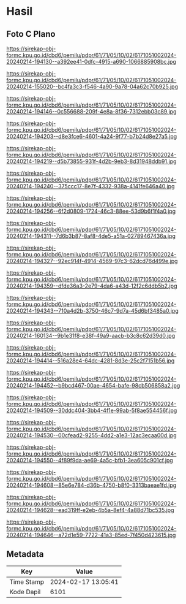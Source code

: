 # Hasil

## Foto C Plano

https://sirekap-obj-formc.kpu.go.id/cbd6/pemilu/pdpr/61/71/05/10/02/6171051002024-20240214-194130--a392ee41-0dfc-4915-a690-1066885908bc.jpg

https://sirekap-obj-formc.kpu.go.id/cbd6/pemilu/pdpr/61/71/05/10/02/6171051002024-20240214-155020--bc4fa3c3-f546-4a90-9a78-04a62c70b925.jpg

https://sirekap-obj-formc.kpu.go.id/cbd6/pemilu/pdpr/61/71/05/10/02/6171051002024-20240214-194146--0c556688-209f-4e8a-8f36-7312ebb03c89.jpg

https://sirekap-obj-formc.kpu.go.id/cbd6/pemilu/pdpr/61/71/05/10/02/6171051002024-20240214-194203--d8e3fce6-4601-4a24-9f77-b7b24d8e27a5.jpg

https://sirekap-obj-formc.kpu.go.id/cbd6/pemilu/pdpr/61/71/05/10/02/6171051002024-20240214-194219--d5b73855-931f-4d2b-9eb3-8d31948ddb91.jpg

https://sirekap-obj-formc.kpu.go.id/cbd6/pemilu/pdpr/61/71/05/10/02/6171051002024-20240214-194240--375ccc17-8e7f-4332-938a-4141fe646a40.jpg

https://sirekap-obj-formc.kpu.go.id/cbd6/pemilu/pdpr/61/71/05/10/02/6171051002024-20240214-194256--6f2d0809-1724-46c3-88ee-53d9b6f1f4a0.jpg

https://sirekap-obj-formc.kpu.go.id/cbd6/pemilu/pdpr/61/71/05/10/02/6171051002024-20240214-194311--7d6b3b87-8af8-4de5-a51a-02789467436a.jpg

https://sirekap-obj-formc.kpu.go.id/cbd6/pemilu/pdpr/61/71/05/10/02/6171051002024-20240214-194327--92ec914f-4914-4569-97c3-62dcd76d499e.jpg

https://sirekap-obj-formc.kpu.go.id/cbd6/pemilu/pdpr/61/71/05/10/02/6171051002024-20240214-194359--dfde36a3-2e79-4da6-a43d-12f2c6ddb5b2.jpg

https://sirekap-obj-formc.kpu.go.id/cbd6/pemilu/pdpr/61/71/05/10/02/6171051002024-20240214-194343--710a4d2b-3750-46c7-9d7a-45d6bf3485a0.jpg

https://sirekap-obj-formc.kpu.go.id/cbd6/pemilu/pdpr/61/71/05/10/02/6171051002024-20240214-160134--9b1e31f8-e38f-49a9-aacb-b3c8c62d39d0.jpg

https://sirekap-obj-formc.kpu.go.id/cbd6/pemilu/pdpr/61/71/05/10/02/6171051002024-20240214-194414--516a28e4-64dc-4281-8d3e-25c2f7151b56.jpg

https://sirekap-obj-formc.kpu.go.id/cbd6/pemilu/pdpr/61/71/05/10/02/6171051002024-20240214-194452--b9bcd467-00ae-4654-bafe-98cb506858a2.jpg

https://sirekap-obj-formc.kpu.go.id/cbd6/pemilu/pdpr/61/71/05/10/02/6171051002024-20240214-194509--30ddc404-3bb4-4f1e-99ab-5f8ae554456f.jpg

https://sirekap-obj-formc.kpu.go.id/cbd6/pemilu/pdpr/61/71/05/10/02/6171051002024-20240214-194530--00cfead2-9255-4dd2-a1e3-12ac3ecaa00d.jpg

https://sirekap-obj-formc.kpu.go.id/cbd6/pemilu/pdpr/61/71/05/10/02/6171051002024-20240214-194550--4f89f9da-ae69-4a5c-bfb1-3ea605c901cf.jpg

https://sirekap-obj-formc.kpu.go.id/cbd6/pemilu/pdpr/61/71/05/10/02/6171051002024-20240214-194608--85e6e784-d36b-4750-b8f0-3313baeae1fd.jpg

https://sirekap-obj-formc.kpu.go.id/cbd6/pemilu/pdpr/61/71/05/10/02/6171051002024-20240214-194628--ead319ff-e2eb-4b5a-8ef4-4a88d71bc535.jpg

https://sirekap-obj-formc.kpu.go.id/cbd6/pemilu/pdpr/61/71/05/10/02/6171051002024-20240214-194646--a72d1e59-7722-41a3-85ed-7f450d423615.jpg


## Metadata

| Key        | Value               |
| ---------- | ------------------- |
| Time Stamp | 2024-02-17 13:05:41 |
| Kode Dapil | 6101                |



